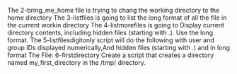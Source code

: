 The 2-bring_me_home file is trying to chang the working directory to the home directory
The 3-listfiles is going to list the long format of all the file in the current workin directory
The 4-listmorefiles is going to Display current directory contents, including hidden files (starting with .). Use the long format.
The 5-listfilesdigitonly script will do the following with user and group IDs displayed numerically,And hidden files (starting with .) and in long format
The File: 6-firstdirectory Create a script that creates a directory named my_first_directory in the /tmp/ directory.


